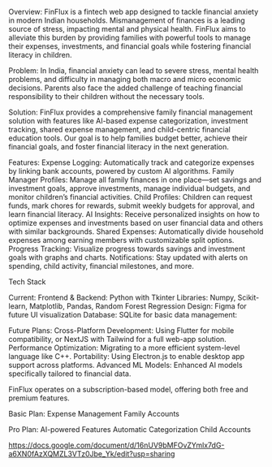 Overview:
FinFlux is a fintech web app designed to tackle financial anxiety in modern Indian households. Mismanagement of finances is a leading source of stress, impacting mental and physical health. FinFlux aims to alleviate this burden by providing families with powerful tools to manage their expenses, investments, and financial goals while fostering financial literacy in children.

Problem:
In India, financial anxiety can lead to severe stress, mental health problems, and difficulty in managing both macro and micro economic decisions. Parents also face the added challenge of teaching financial responsibility to their children without the necessary tools.

Solution:
FinFlux provides a comprehensive family financial management solution with features like AI-based expense categorization, investment tracking, shared expense management, and child-centric financial education tools. Our goal is to help families budget better, achieve their financial goals, and foster financial literacy in the next generation.

Features:
Expense Logging: Automatically track and categorize expenses by linking bank accounts, powered by custom AI algorithms.
Family Manager Profiles: Manage all family finances in one place—set savings and investment goals, approve investments, manage individual budgets, and monitor children’s financial activities.
Child Profiles: Children can request funds, mark chores for rewards, submit weekly budgets for approval, and learn financial literacy.
AI Insights: Receive personalized insights on how to optimize expenses and investments based on user financial data and others with similar backgrounds.
Shared Expenses: Automatically divide household expenses among earning members with customizable split options.
Progress Tracking: Visualize progress towards savings and investment goals with graphs and charts.
Notifications: Stay updated with alerts on spending, child activity, financial milestones, and more.

Tech Stack

Current:
Frontend & Backend: Python with Tkinter
Libraries: Numpy, Scikit-learn, Matplotlib, Pandas, Random Forest Regression
Design: Figma for future UI visualization
Database: SQLite for basic data management:

Future Plans:
Cross-Platform Development: Using Flutter for mobile compatibility, or NextJS with Tailwind for a full web-app solution.
Performance Optimization: Migrating to a more efficient system-level language like C++.
Portability: Using Electron.js to enable desktop app support across platforms.
Advanced ML Models: Enhanced AI models specifically tailored to financial data.


FinFlux operates on a subscription-based model, offering both free and premium features.

Basic Plan:
Expense Management
Family Accounts

Pro Plan:
AI-powered Features
Automatic Categorization
Child Accounts

https://docs.google.com/document/d/16nUV9bMFOvZYmlx7dG-a6XN0fAzXQMZL3VTz0Jbe_Yk/edit?usp=sharing 
